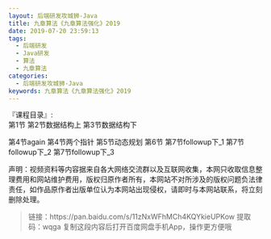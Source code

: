 ```yaml
---
layout: 后端研发攻城狮-Java
title: 九章算法《九章算法强化》2019
date: 2019-07-20 23:59:13
tags:
  - 后端研发
  - Java研发
  - 算法
  - 九章算法
categories:
  - 后端研发攻城狮-Java
keywords: 九章算法《九章算法强化》2019
---
```

『课程目录』:  
第1节
第2节数据结构上
第3节数据结构下
<!-- more --> 
第4节again
第4节两个指针
第5节动态规划
第6节
第7节followup下_1
第7节followup下_2
第7节followup下_3
<div class="post-copyright">
    <div class="post-copyright__author">
      <span class="post-copyright-meta">声明：视频资料等内容据来自各大网络交流群以及互联网收集，本网只收取信息整理费用和网站维护费用，版权归原作者所有，本网站不对所涉及的版权问题负法律责任，如作品原作者出版单位认为本网站出现侵权，请即时与本网站联系，将立刻删除处理。 </span>
    </div>
</div>

<blockquote class="blockquote-center">
链接：https://pan.baidu.com/s/11zNxWFhMCh4KQYkieUPKow 
提取码：wqga 
复制这段内容后打开百度网盘手机App，操作更方便哦
</blockquote>

